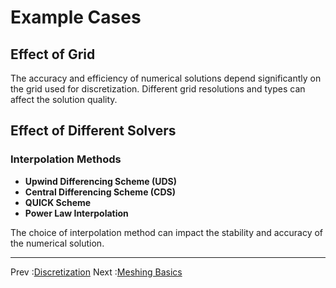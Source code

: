 # Example Cases

## Effect of Grid

The accuracy and efficiency of numerical solutions depend significantly on the grid used for discretization. Different grid resolutions and types can affect the solution quality.

## Effect of Different Solvers

### Interpolation Methods

- **Upwind Differencing Scheme (UDS)**
- **Central Differencing Scheme (CDS)**
- **QUICK Scheme**
- **Power Law Interpolation**

The choice of interpolation method can impact the stability and accuracy of the numerical solution.

---

Prev :[Discretization](Discretization.md)
Next :[Meshing Basics](Meshing_Basics.md)
